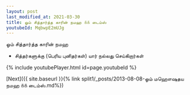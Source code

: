 ```yaml
---
layout: post
last_modified_at: 2021-03-30
title: ஓம் சித்தார்த்த காரின் நமஹ ௧௧ டைம்ஸ்
youtubeId: MqbwpE2mUJg
---
```

 
 
 ஓம் சித்தார்த்த காரின் நமஹ  
 
 -  சித்தர்களுக்கு (பெரிய புனிதர்கள்) யார் நல்லது செய்கிறார்கள் 
 
  
 
  
 
 
 
 
 
 


{% include youtubePlayer.html id=page.youtubeId %}
 
[Next]({{ site.baseurl }}{% link  split1/_posts/2013-08-08-ஓம் மஹௌஷதய நமஹ ௧௧ டைம்ஸ்.md%})
 
